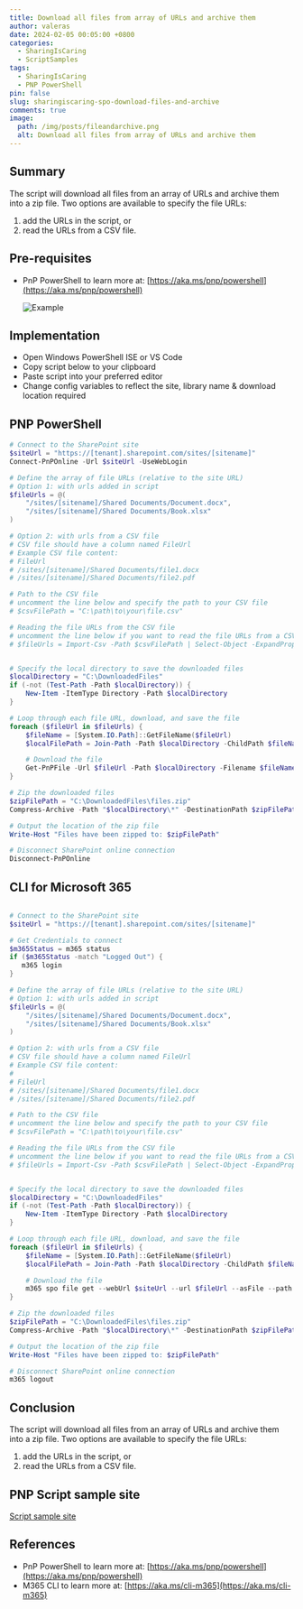 ```yaml
---
title: Download all files from array of URLs and archive them
author: valeras
date: 2024-02-05 00:05:00 +0800
categories:
  - SharingIsCaring
  - ScriptSamples
tags:
  - SharingIsCaring
  - PNP PowerShell
pin: false
slug: sharingiscaring-spo-download-files-and-archive
comments: true
image:
  path: /img/posts/fileandarchive.png
  alt: Download all files from array of URLs and archive them
---
```


## Summary

The script will download all files from an array of URLs and archive them into a zip file. Two options are available to specify the file URLs: 
  1. add the URLs in the script, or 
  2. read the URLs from a CSV file.

## Pre-requisites

- PnP PowerShell to learn more at: [https://aka.ms/pnp/powershell](https://aka.ms/pnp/powershell)

  ![Example](/img/posts/filesamdarchive2.png)

## Implementation

- Open Windows PowerShell ISE or VS Code
- Copy script below to your clipboard
- Paste script into your preferred editor
- Change config variables to reflect the site, library name & download location required

## PNP PowerShell

```powershell
# Connect to the SharePoint site
$siteUrl = "https://[tenant].sharepoint.com/sites/[sitename]"
Connect-PnPOnline -Url $siteUrl -UseWebLogin

# Define the array of file URLs (relative to the site URL)
# Option 1: with urls added in script
$fileUrls = @(
    "/sites/[sitename]/Shared Documents/Document.docx",
    "/sites/[sitename]/Shared Documents/Book.xlsx"
)

# Option 2: with urls from a CSV file
# CSV file should have a column named FileUrl
# Example CSV file content:
# FileUrl
# /sites/[sitename]/Shared Documents/file1.docx
# /sites/[sitename]/Shared Documents/file2.pdf

# Path to the CSV file
# uncomment the line below and specify the path to your CSV file
# $csvFilePath = "C:\path\to\your\file.csv"

# Reading the file URLs from the CSV file
# uncomment the line below if you want to read the file URLs from a CSV file
# $fileUrls = Import-Csv -Path $csvFilePath | Select-Object -ExpandProperty FileUrl


# Specify the local directory to save the downloaded files
$localDirectory = "C:\DownloadedFiles"
if (-not (Test-Path -Path $localDirectory)) {
    New-Item -ItemType Directory -Path $localDirectory
}

# Loop through each file URL, download, and save the file
foreach ($fileUrl in $fileUrls) {
    $fileName = [System.IO.Path]::GetFileName($fileUrl)
    $localFilePath = Join-Path -Path $localDirectory -ChildPath $fileName

    # Download the file
    Get-PnPFile -Url $fileUrl -Path $localDirectory -Filename $fileName -AsFile
}

# Zip the downloaded files
$zipFilePath = "C:\DownloadedFiles\files.zip"
Compress-Archive -Path "$localDirectory\*" -DestinationPath $zipFilePath

# Output the location of the zip file
Write-Host "Files have been zipped to: $zipFilePath"

# Disconnect SharePoint online connection
Disconnect-PnPOnline
```

## CLI for Microsoft 365

```powershell

# Connect to the SharePoint site
$siteUrl = "https://[tenant].sharepoint.com/sites/[sitename]"

# Get Credentials to connect
$m365Status = m365 status
if ($m365Status -match "Logged Out") {
   m365 login
}

# Define the array of file URLs (relative to the site URL)
# Option 1: with urls added in script
$fileUrls = @(
    "/sites/[sitename]/Shared Documents/Document.docx",
    "/sites/[sitename]/Shared Documents/Book.xlsx"
)

# Option 2: with urls from a CSV file
# CSV file should have a column named FileUrl
# Example CSV file content:
#
# FileUrl
# /sites/[sitename]/Shared Documents/file1.docx
# /sites/[sitename]/Shared Documents/file2.pdf

# Path to the CSV file
# uncomment the line below and specify the path to your CSV file
# $csvFilePath = "C:\path\to\your\file.csv"

# Reading the file URLs from the CSV file
# uncomment the line below if you want to read the file URLs from a CSV file
# $fileUrls = Import-Csv -Path $csvFilePath | Select-Object -ExpandProperty FileUrl


# Specify the local directory to save the downloaded files
$localDirectory = "C:\DownloadedFiles"
if (-not (Test-Path -Path $localDirectory)) {
    New-Item -ItemType Directory -Path $localDirectory
}

# Loop through each file URL, download, and save the file
foreach ($fileUrl in $fileUrls) {
    $fileName = [System.IO.Path]::GetFileName($fileUrl)
    $localFilePath = Join-Path -Path $localDirectory -ChildPath $fileName

    # Download the file
    m365 spo file get --webUrl $siteUrl --url $fileUrl --asFile --path $localFilePath
}

# Zip the downloaded files
$zipFilePath = "C:\DownloadedFiles\files.zip"
Compress-Archive -Path "$localDirectory\*" -DestinationPath $zipFilePath

# Output the location of the zip file
Write-Host "Files have been zipped to: $zipFilePath"

# Disconnect SharePoint online connection
m365 logout

```

## Conclusion

The script will download all files from an array of URLs and archive them into a zip file. Two options are available to specify the file URLs: 
  1. add the URLs in the script, or 
  2. read the URLs from a CSV file.


## PNP Script sample site

[Script sample site](https://pnp.github.io/script-samples/spo-download-files-and-archive/README.html?tabs=pnpps)

## References

- PnP PowerShell to learn more at: [https://aka.ms/pnp/powershell](https://aka.ms/pnp/powershell)
- M365 CLI to learn more at: [https://aka.ms/cli-m365](https://aka.ms/cli-m365)


